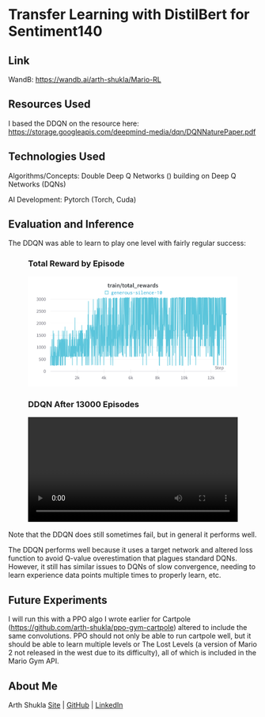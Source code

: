 # Transfer Learning with DistilBert for Sentiment140

## Link

WandB: https://wandb.ai/arth-shukla/Mario-RL

## Resources Used

I based the DDQN on the resource here: https://storage.googleapis.com/deepmind-media/dqn/DQNNaturePaper.pdf

## Technologies Used

Algorithms/Concepts: Double Deep Q Networks () building on Deep Q Networks (DQNs)

AI Development: Pytorch (Torch, Cuda)

## Evaluation and Inference

The DDQN was able to learn to play one level with fairly regular success:

<figure>
  <figcaption><h3>Total Reward by Episode</h3></figcaption>
  <img src='./assets/tot_rewards_per_episode.png' />
</figure>

<figure>
  <figcaption><h3>DDQN After 13000 Episodes</h3></figcaption>
  <video style="width:100%" controls>
    <source src="./assets/ddqn_13000.mp4" type="video/mp4">
  </video>
</figure>

Note that the DDQN does still sometimes fail, but in general it performs well.

The DDQN performs well because it uses a target network and altered loss function to avoid Q-value overestimation that plagues standard DQNs. However, it still has similar issues to DQNs of slow convergence, needing to learn experience data points multiple times to properly learn, etc.

## Future Experiments

I will run this with a PPO algo I wrote earlier for Cartpole (https://github.com/arth-shukla/ppo-gym-cartpole) altered to include the same convolutions. PPO should not only be able to run cartpole well, but it should be able to learn multiple levels or The Lost Levels (a version of Mario 2 not released in the west due to its difficulty), all of which is included in the Mario Gym API.

## About Me

Arth Shukla [Site](https://arth.website) | [GitHub](https://github.com/arth-shukla) | [LinkedIn](https://www.linkedin.com/in/arth-shukla/)
